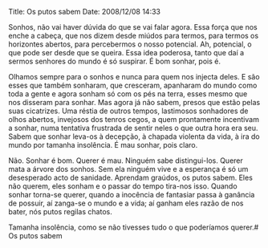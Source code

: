 Title: Os putos sabem
Date: 2008/12/08 14:33

Sonhos, não vai haver dúvida do que se vai falar agora. Essa força que nos enche a cabeça, que nos dizem desde miúdos para termos, para termos os horizontes abertos, para percebermos o nosso potencial. Ah, potencial, o que pode ser desde que se queira. Essa idea poderosa, tanto que daí a sermos senhores do mundo é só suspirar. É bom sonhar, pois é.

Olhamos sempre para o sonhos e nunca para quem nos injecta deles. E são esses que também sonharam, que cresceram, apanharam do mundo como toda a gente e agora sonham só com os pés na terra, esses mesmo que nos disseram para sonhar. Mas agora já não sabem, presos que estão pelas suas cicatrizes. Uma réstia de outros tempos, lastimosos sonhadores de olhos abertos, invejosos dos tenros cegos, a quem prontamente incentivam a sonhar, numa tentativa frustrada de sentir neles o que outra hora era seu. Sabem que sonhar leva-os à decepção, à chapada violenta da vida, à ira do mundo por tamanha insolência. É mau sonhar, pois claro.

Não. Sonhar é bom. Querer é mau. Ninguém sabe distingui-los. Querer mata a árvore dos sonhos. Sem ela ninguém vive e a esperança é só um desesperado acto de sanidade. Aprendam graúdos, os putos sabem. Eles não querem, eles sonham e o passar do tempo tira-nos isso. Quando sonhar torna-se querer, quando a inocência de fantasiar passa à ganância de possuir, aí zanga-se o mundo e a vida; aí ganham eles razão de nos bater, nós putos regilas chatos.

Tamanha insolência, como se não tivesses tudo o que poderíamos querer.# Os putos sabem
